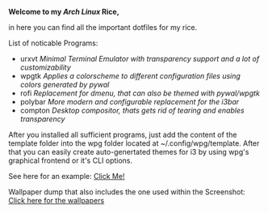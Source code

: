 **Welcome to my *Arch Linux* Rice,**

in here you can find all the important dotfiles for my rice.

List of noticable Programs:

- urxvt   *Minimal Terminal Emulator with transparency support and a lot of customizability*
- wpgtk   *Applies a colorscheme to different configuration files using colors generated by pywal*
- rofi    *Replacement for dmenu, that can also be themed with pywal/wpgtk*
- polybar *More modern and configurable replacement for the i3bar*
- compton *Desktop compositor, thats gets rid of tearing and enables transparency*

After you installed all sufficient programs, just add the content of the template folder into the wpg folder located at ~/.config/wpg/template. After that you can easily create auto-genertated themes for i3 by using wpg's graphical frontend or it's CLI options.

See here for an example: [Click Me!](https://github.com/alexanderstephan/i3-dotfiles/blob/master/Example.png?raw=true)


Wallpaper dump that also  includes the one used within the Screenshot:
[Click here for the wallpapers](https://imgur.com/gallery/SELjK)

